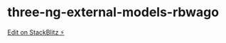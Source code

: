 # three-ng-external-models-rbwago

[Edit on StackBlitz ⚡️](https://stackblitz.com/edit/three-ng-external-models-rbwago)